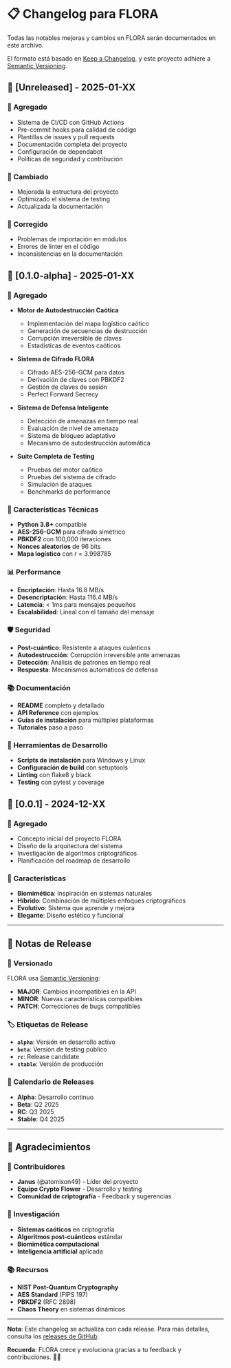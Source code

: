 # 📋 Changelog para FLORA

Todas las notables mejoras y cambios en FLORA serán documentados en este archivo.

El formato está basado en [Keep a Changelog](https://keepachangelog.com/es-ES/1.0.0/),
y este proyecto adhiere a [Semantic Versioning](https://semver.org/spec/v2.0.0.html).

## 🌸 [Unreleased] - 2025-01-XX

### 🚀 Agregado
- Sistema de CI/CD con GitHub Actions
- Pre-commit hooks para calidad de código
- Plantillas de issues y pull requests
- Documentación completa del proyecto
- Configuración de dependabot
- Políticas de seguridad y contribución

### 🔧 Cambiado
- Mejorada la estructura del proyecto
- Optimizado el sistema de testing
- Actualizada la documentación

### 🐛 Corregido
- Problemas de importación en módulos
- Errores de linter en el código
- Inconsistencias en la documentación

## 🌱 [0.1.0-alpha] - 2025-01-XX

### 🚀 Agregado
- **Motor de Autodestrucción Caótica**
  - Implementación del mapa logístico caótico
  - Generación de secuencias de destrucción
  - Corrupción irreversible de claves
  - Estadísticas de eventos caóticos

- **Sistema de Cifrado FLORA**
  - Cifrado AES-256-GCM para datos
  - Derivación de claves con PBKDF2
  - Gestión de claves de sesión
  - Perfect Forward Secrecy

- **Sistema de Defensa Inteligente**
  - Detección de amenazas en tiempo real
  - Evaluación de nivel de amenaza
  - Sistema de bloqueo adaptativo
  - Mecanismo de autodestrucción automática

- **Suite Completa de Testing**
  - Pruebas del motor caótico
  - Pruebas del sistema de cifrado
  - Simulación de ataques
  - Benchmarks de performance

### 🔧 Características Técnicas
- **Python 3.8+** compatible
- **AES-256-GCM** para cifrado simétrico
- **PBKDF2** con 100,000 iteraciones
- **Nonces aleatorios** de 96 bits
- **Mapa logístico** con r = 3.998785

### 📊 Performance
- **Encriptación**: Hasta 16.8 MB/s
- **Desencriptación**: Hasta 116.4 MB/s
- **Latencia**: < 1ms para mensajes pequeños
- **Escalabilidad**: Lineal con el tamaño del mensaje

### 🛡️ Seguridad
- **Post-cuántico**: Resistente a ataques cuánticos
- **Autodestrucción**: Corrupción irreversible ante amenazas
- **Detección**: Análisis de patrones en tiempo real
- **Respuesta**: Mecanismos automáticos de defensa

### 📚 Documentación
- **README** completo y detallado
- **API Reference** con ejemplos
- **Guías de instalación** para múltiples plataformas
- **Tutoriales** paso a paso

### 🔧 Herramientas de Desarrollo
- **Scripts de instalación** para Windows y Linux
- **Configuración de build** con setuptools
- **Linting** con flake8 y black
- **Testing** con pytest y coverage

## 🌿 [0.0.1] - 2024-12-XX

### 🚀 Agregado
- Concepto inicial del proyecto FLORA
- Diseño de la arquitectura del sistema
- Investigación de algoritmos criptográficos
- Planificación del roadmap de desarrollo

### 🔧 Características
- **Biomimética**: Inspiración en sistemas naturales
- **Híbrido**: Combinación de múltiples enfoques criptográficos
- **Evolutivo**: Sistema que aprende y mejora
- **Elegante**: Diseño estético y funcional

---

## 📝 Notas de Release

### 🔄 Versionado

FLORA usa [Semantic Versioning](https://semver.org/):

- **MAJOR**: Cambios incompatibles en la API
- **MINOR**: Nuevas características compatibles
- **PATCH**: Correcciones de bugs compatibles

### 🏷️ Etiquetas de Release

- **`alpha`**: Versión en desarrollo activo
- **`beta`**: Versión de testing público
- **`rc`**: Release candidate
- **`stable`**: Versión de producción

### 📅 Calendario de Releases

- **Alpha**: Desarrollo continuo
- **Beta**: Q2 2025
- **RC**: Q3 2025
- **Stable**: Q4 2025

---

## 🌟 Agradecimientos

### 👥 Contribuidores

- **Janus** (@atomixon49) - Líder del proyecto
- **Equipo Crypto Flower** - Desarrollo y testing
- **Comunidad de criptografía** - Feedback y sugerencias

### 🔬 Investigación

- **Sistemas caóticos** en criptografía
- **Algoritmos post-cuánticos** estándar
- **Biomimética computacional**
- **Inteligencia artificial** aplicada

### 📚 Recursos

- **NIST Post-Quantum Cryptography**
- **AES Standard** (FIPS 197)
- **PBKDF2** (RFC 2898)
- **Chaos Theory** en sistemas dinámicos

---

**Nota**: Este changelog se actualiza con cada release. Para más detalles, consulta los [releases de GitHub](https://github.com/atomixon49/CRYPTO-FLOWER/releases).

**Recuerda**: FLORA crece y evoluciona gracias a tu feedback y contribuciones. 🌸✨


